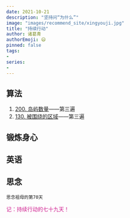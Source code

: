 ```yaml
---
date: 2021-10-21
description: "坚持问“为什么”"
image: "images/recommend_site/xingyouji.jpg"
title: "持续行动"
author: 诸葛青
authorEmoji: 😃
pinned: false
tags:
- 
series:
-
---
```


## 算法
1. [200. 岛屿数量](https://leetcode-cn.com/problems/number-of-islands/)——第三遍
2. [130. 被围绕的区域](https://leetcode-cn.com/problems/surrounded-regions/)——第三遍


## 锻炼身心  

## 英语

## 思念
``思念祖母的第70天``


<font color=VioletRed>记：持续行动的七十九天！</font>